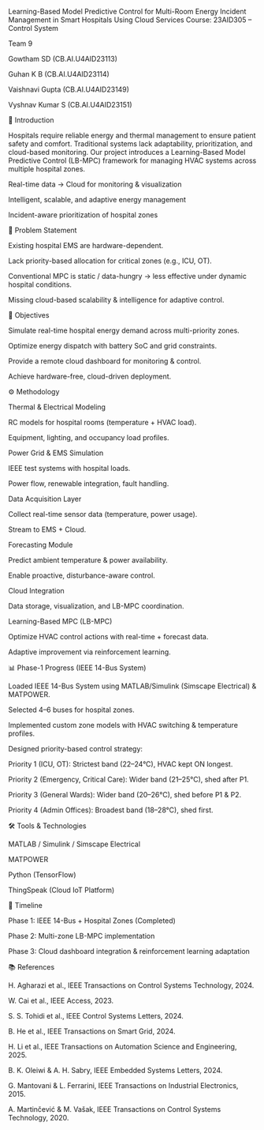 Learning-Based Model Predictive Control for Multi-Room Energy Incident Management in Smart Hospitals Using Cloud Services
Course: 23AID305 – Control System

Team 9

Gowtham SD (CB.AI.U4AID23113)

Guhan K B (CB.AI.U4AID23114)

Vaishnavi Gupta (CB.AI.U4AID23149)

Vyshnav Kumar S (CB.AI.U4AID23151)

📌 Introduction

Hospitals require reliable energy and thermal management to ensure patient safety and comfort. Traditional systems lack adaptability, prioritization, and cloud-based monitoring.
Our project introduces a Learning-Based Model Predictive Control (LB-MPC) framework for managing HVAC systems across multiple hospital zones.

Real-time data → Cloud for monitoring & visualization

Intelligent, scalable, and adaptive energy management

Incident-aware prioritization of hospital zones

🚩 Problem Statement

Existing hospital EMS are hardware-dependent.

Lack priority-based allocation for critical zones (e.g., ICU, OT).

Conventional MPC is static / data-hungry → less effective under dynamic hospital conditions.

Missing cloud-based scalability & intelligence for adaptive control.

🎯 Objectives

Simulate real-time hospital energy demand across multi-priority zones.

Optimize energy dispatch with battery SoC and grid constraints.

Provide a remote cloud dashboard for monitoring & control.

Achieve hardware-free, cloud-driven deployment.

⚙️ Methodology

Thermal & Electrical Modeling

RC models for hospital rooms (temperature + HVAC load).

Equipment, lighting, and occupancy load profiles.

Power Grid & EMS Simulation

IEEE test systems with hospital loads.

Power flow, renewable integration, fault handling.

Data Acquisition Layer

Collect real-time sensor data (temperature, power usage).

Stream to EMS + Cloud.

Forecasting Module

Predict ambient temperature & power availability.

Enable proactive, disturbance-aware control.

Cloud Integration

Data storage, visualization, and LB-MPC coordination.

Learning-Based MPC (LB-MPC)

Optimize HVAC control actions with real-time + forecast data.

Adaptive improvement via reinforcement learning.

📊 Phase-1 Progress (IEEE 14-Bus System)

Loaded IEEE 14-Bus System using MATLAB/Simulink (Simscape Electrical) & MATPOWER.

Selected 4–6 buses for hospital zones.

Implemented custom zone models with HVAC switching & temperature profiles.

Designed priority-based control strategy:

Priority 1 (ICU, OT): Strictest band (22–24°C), HVAC kept ON longest.

Priority 2 (Emergency, Critical Care): Wider band (21–25°C), shed after P1.

Priority 3 (General Wards): Wider band (20–26°C), shed before P1 & P2.

Priority 4 (Admin Offices): Broadest band (18–28°C), shed first.

🛠 Tools & Technologies

MATLAB / Simulink / Simscape Electrical

MATPOWER

Python (TensorFlow)

ThingSpeak (Cloud IoT Platform)

📅 Timeline

Phase 1: IEEE 14-Bus + Hospital Zones (Completed)

Phase 2: Multi-zone LB-MPC implementation

Phase 3: Cloud dashboard integration & reinforcement learning adaptation

📚 References

H. Agharazi et al., IEEE Transactions on Control Systems Technology, 2024.

W. Cai et al., IEEE Access, 2023.

S. S. Tohidi et al., IEEE Control Systems Letters, 2024.

B. He et al., IEEE Transactions on Smart Grid, 2024.

H. Li et al., IEEE Transactions on Automation Science and Engineering, 2025.

B. K. Oleiwi & A. H. Sabry, IEEE Embedded Systems Letters, 2024.

G. Mantovani & L. Ferrarini, IEEE Transactions on Industrial Electronics, 2015.

A. Martinčević & M. Vašak, IEEE Transactions on Control Systems Technology, 2020.
